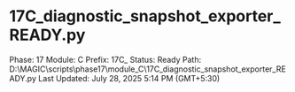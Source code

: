 # 17C_diagnostic_snapshot_exporter_READY.py

Phase: 17
Module: C
Prefix: 17C_
Status: Ready
Path: D:\MAGIC\scripts\phase17\module_C\17C_diagnostic_snapshot_exporter_READY.py
Last Updated: July 28, 2025 5:14 PM (GMT+5:30)